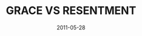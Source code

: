 ---
layout: message
category: message
series: "The Guide"
title: "GRACE VS RESENTMENT"
date: 2011-05-28
audio-description: "Brian Tome talks about how our guide, the Holy Spirit, leads us away from resentment and into places of giving and receiving grace."
audio: "http://s3.amazonaws.com/crossroadsaudiomessages/theguide02.mp3"
audio-title: "Grace vs Resentment"
audio-duration: "43&#58;50"
program-description: "Grace vs Resentment Program"
program: "http://www.crossroads.net/players/media/hq/05_28-29_11Program.pdf"
program-title: "Grace vs Resentment"
video-description: "Brian Tome talks about how our guide, the Holy Spirit, leads us away from resentment and into places of giving and receiving grace."
video-title: "Grace vs Resentment"
video: "https://s3.amazonaws.com/crossroadsvideomessages/theguide02.mp4"
---
